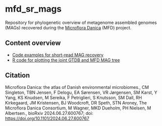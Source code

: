 # mfd_sr_mags
Repository for phylogenetic overview of metagenome assembled genomes (MAGs) recovered during the [Microflora Danica](https://github.com/cmc-aau/mfd_wiki/wiki) (MFD) project.

## Content overview
*  [Code examples for short-read MAG recovery](scripts/mag_recovery.md)
*  [R code for plotting the joint GTDB and MFD MAG tree](scripts/gtdb-tree_mfd-sr.md)

## Citation
Microflora Danica: the atlas of Danish environmental microbiomes., CM Singleton, TBN Jensen, F Delogu, EA Sørensen, VR Jørgensen, SM Karst, Y Yang, KS Knudsen, M Sereika, F Petriglieri, S Knutsson, SM Dall, RH Kirkegaard, JM Kristensen, BJ Woodcroft, DR Speth, STN Aroney, The Microflora Danica Consortium, M Wagner, MKD Dueholm, PH Nielsen, M Albertsen., bioRxiv 2024.06.27.600767; doi: https://doi.org/10.1101/2024.06.27.600767
